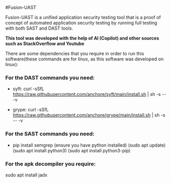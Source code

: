 #Fusion-UAST

Fusion-UAST is a unified application security testing tool that is a proof of concept of automated application security testing by running full testing with both SAST and DAST tools.


**This tool was developed with the help of AI (Copilot) and other sources such as StackOverflow and Youtube**

There are some dependencies that you require in order to run this software(these commands are for linux, as this software was developed on linux):

### For the DAST commands you need:

- syft: curl -sSfL https://raw.githubusercontent.com/anchore/syft/main/install.sh | sh -s -- -v

- grype: curl -sSfL https://raw.githubusercontent.com/anchore/grype/main/install.sh | sh -s -- -v

### For the SAST commands you need:

- pip install semgrep 
    (ensure you have python installed)
    (sudo apt update)
    (sudo apt install python3)
    (sudo apt install python3-pip)

### For the apk decompiler you require:
sudo apt install jadx
